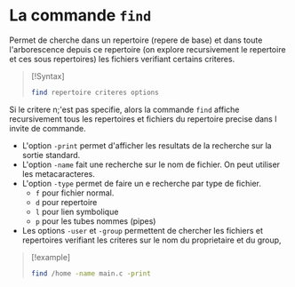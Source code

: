 # La commande `find`

Permet de cherche dans un repertoire (repere de base) et dans toute l'arborescence
depuis ce repertoire (on explore recursivement le repertoire et ces sous repertoires)
les fichiers verifiant certains criteres.

> [!Syntax]
> ```bash
> find repertoire criteres options
> ```

Si le critere n;'est pas specifie, alors la commande `find` affiche recursivement tous les repertoires et fichiers du repertoire precise dans l invite de commande.

- L'option `-print` permet d'afficher les resultats de la recherche sur la sortie standard.
- L'option `-name` fait une recherche sur le nom de fichier. On peut utiliser les metacaracteres.
- L'option `-type` permet de faire un e recherche par type de fichier.
	- `f` pour fichier normal.
	- `d` pour repertoire
	- `l` pour lien symbolique
	- `p` pour les tubes nommes (pipes)
- Les options `-user` et `-group` permettent de chercher les fichiers et repertoires verifiant les criteres sur le nom du proprietaire et du group,

> [!example]
> ```bash
> find /home -name main.c -print
>```

